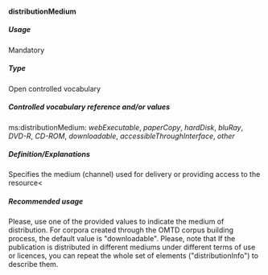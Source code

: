 #### distributionMedium
##### Usage
Mandatory
##### Type
Open controlled vocabulary
##### Controlled vocabulary reference and/or values
ms:distributionMedium: _webExecutable_, _paperCopy_, _hardDisk_, _bluRay_, _DVD-R_, _CD-ROM_, _downloadable_, _accessibleThroughInterface_, _other_
##### Definition/Explanations
Specifies the medium (channel) used for delivery or providing access to the resource<
##### Recommended usage
Please, use one of the provided values to indicate the medium of distribution. 
For corpora created through the OMTD corpus building process, the default value is "downloadable". 
Please, note that If the publication is distributed in different mediums under different terms of use or licences, you can repeat the whole set of elements ("distributionInfo") to describe them.
